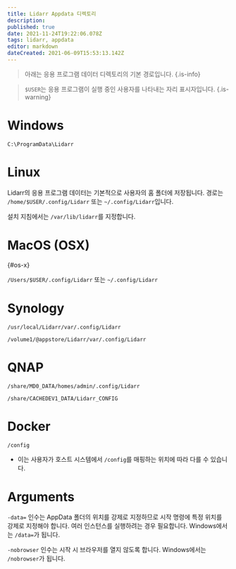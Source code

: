```yaml
---
title: Lidarr Appdata 디렉토리
description: 
published: true
date: 2021-11-24T19:22:06.078Z
tags: lidarr, appdata
editor: markdown
dateCreated: 2021-06-09T15:53:13.142Z
---
```


> 아래는 응용 프로그램 데이터 디렉토리의 기본 경로입니다. {.is-info}

> `$USER`는 응용 프로그램이 실행 중인 사용자를 나타내는 자리 표시자입니다. {.is-warning}

# Windows

`C:\ProgramData\Lidarr`

# Linux

Lidarr의 응용 프로그램 데이터는 기본적으로 사용자의 홈 폴더에 저장됩니다. 경로는 `/home/$USER/.config/Lidarr` 또는 `~/.config/Lidarr`입니다.

설치 지침에서는 `/var/lib/lidarr`를 지정합니다.

# MacOS (OSX)

{#os-x}

`/Users/$USER/.config/Lidarr` 또는 `~/.config/Lidarr`

# Synology

`/usr/local/Lidarr/var/.config/Lidarr`

`/volume1/@appstore/Lidarr/var/.config/Lidarr`

# QNAP

`/share/MD0_DATA/homes/admin/.config/Lidarr`

`/share/CACHEDEV1_DATA/Lidarr_CONFIG`

# Docker

`/config`

- 이는 사용자가 호스트 시스템에서 `/config`를 매핑하는 위치에 따라 다를 수 있습니다.

# Arguments

`-data=` 인수는 AppData 폴더의 위치를 강제로 지정하므로 시작 명령에 특정 위치를 강제로 지정해야 합니다. 여러 인스턴스를 실행하려는 경우 필요합니다. Windows에서는 `/data=`가 됩니다.

`-nobrowser` 인수는 시작 시 브라우저를 열지 않도록 합니다. Windows에서는 `/nobrowser`가 됩니다.